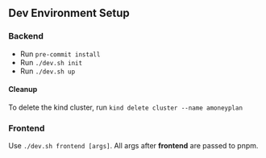 ## Dev Environment Setup

### Backend

- Run `pre-commit install`
- Run `./dev.sh init`
- Run `./dev.sh up`

#### Cleanup

To delete the kind cluster, run `kind delete cluster --name amoneyplan`

### Frontend

Use `./dev.sh frontend [args]`. All args after __frontend__ are passed to pnpm.

